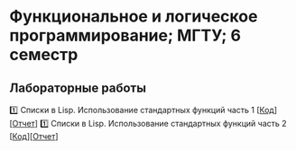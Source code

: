 # Функциональное и логическое программирование; МГТУ; 6 семестр

## Лабораторные работы

:one: Списки в Lisp. Использование стандартных функций часть 1 [[Код](https://github.com/timoninas/scientific-modelling/blob/master/lab_01/lab_01.py)][[Отчет](https://github.com/timoninas/scientific-modelling/blob/master/lab_01.pdf)]
:one: Списки в Lisp. Использование стандартных функций часть 2 [[Код](https://github.com/timoninas/scientific-modelling/blob/master/lab_01/lab_01.py)][[Отчет](https://github.com/timoninas/scientific-modelling/blob/master/lab_01.pdf)]
